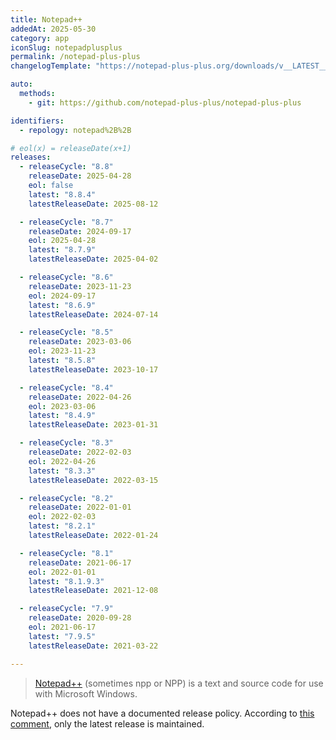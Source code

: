 ```yaml
---
title: Notepad++
addedAt: 2025-05-30
category: app
iconSlug: notepadplusplus
permalink: /notepad-plus-plus
changelogTemplate: "https://notepad-plus-plus.org/downloads/v__LATEST__/"

auto:
  methods:
    - git: https://github.com/notepad-plus-plus/notepad-plus-plus

identifiers:
  - repology: notepad%2B%2B

# eol(x) = releaseDate(x+1)
releases:
  - releaseCycle: "8.8"
    releaseDate: 2025-04-28
    eol: false
    latest: "8.8.4"
    latestReleaseDate: 2025-08-12

  - releaseCycle: "8.7"
    releaseDate: 2024-09-17
    eol: 2025-04-28
    latest: "8.7.9"
    latestReleaseDate: 2025-04-02

  - releaseCycle: "8.6"
    releaseDate: 2023-11-23
    eol: 2024-09-17
    latest: "8.6.9"
    latestReleaseDate: 2024-07-14

  - releaseCycle: "8.5"
    releaseDate: 2023-03-06
    eol: 2023-11-23
    latest: "8.5.8"
    latestReleaseDate: 2023-10-17

  - releaseCycle: "8.4"
    releaseDate: 2022-04-26
    eol: 2023-03-06
    latest: "8.4.9"
    latestReleaseDate: 2023-01-31

  - releaseCycle: "8.3"
    releaseDate: 2022-02-03
    eol: 2022-04-26
    latest: "8.3.3"
    latestReleaseDate: 2022-03-15

  - releaseCycle: "8.2"
    releaseDate: 2022-01-01
    eol: 2022-02-03
    latest: "8.2.1"
    latestReleaseDate: 2022-01-24

  - releaseCycle: "8.1"
    releaseDate: 2021-06-17
    eol: 2022-01-01
    latest: "8.1.9.3"
    latestReleaseDate: 2021-12-08

  - releaseCycle: "7.9"
    releaseDate: 2020-09-28
    eol: 2021-06-17
    latest: "7.9.5"
    latestReleaseDate: 2021-03-22

---
```


> [Notepad++](https://notepad-plus-plus.org) (sometimes npp or NPP) is a text and source code for use with Microsoft Windows.

Notepad++ does not have a documented release policy.
According to [this comment](https://community.notepad-plus-plus.org/post/88471), only the latest release is maintained.
